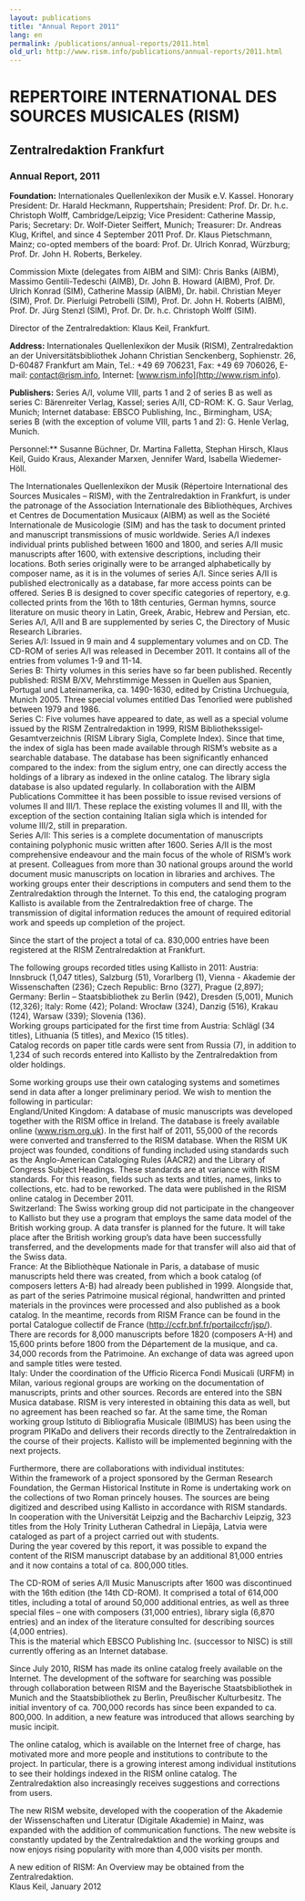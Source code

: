 ```yaml
---
layout: publications
title: "Annual Report 2011"
lang: en
permalink: /publications/annual-reports/2011.html
old_url: http://www.rism.info/publications/annual-reports/2011.html
---
```


# REPERTOIRE INTERNATIONAL DES SOURCES MUSICALES (RISM)

## Zentralredaktion Frankfurt

### Annual Report, 2011

**Foundation:** Internationales Quellenlexikon der Musik e.V. Kassel. Honorary President: Dr. Harald Heckmann, Ruppertshain; President: Prof. Dr. Dr. h.c. Christoph Wolff, Cambridge/Leipzig; Vice President: Catherine Massip, Paris; Secretary: Dr. Wolf-Dieter Seiffert, Munich; Treasurer: Dr. Andreas Klug, Kriftel, and since 4 September 2011 Prof. Dr. Klaus Pietschmann, Mainz; co-opted members of the board: Prof. Dr. Ulrich Konrad, Würzburg; Prof. Dr. John H. Roberts, Berkeley.

Commission Mixte (delegates from AIBM and SIM): Chris Banks (AIBM), Massimo Gentili-Tedeschi (AIMB), Dr. John B. Howard (AIBM), Prof. Dr. Ulrich Konrad (SIM), Catherine Massip (AIBM), Dr. habil. Christian Meyer (SIM), Prof. Dr. Pierluigi Petrobelli (SIM), Prof. Dr. John H. Roberts (AIBM), Prof. Dr. Jürg Stenzl (SIM), Prof. Dr. Dr. h.c. Christoph Wolff (SIM).

Director of the Zentralredaktion: Klaus Keil, Frankfurt.

**Address:** Internationales Quellenlexikon der Musik (RISM), Zentralredaktion an der Universitätsbibliothek Johann Christian Senckenberg, Sophienstr. 26, D-60487 Frankfurt am Main, Tel.: +49 69 706231, Fax: +49 69 706026, E-mail: contact@rism.info, Internet: [www.rism.info](http://www.rism.info).

**Publishers:** Series A/I, volume VIII, parts 1 and 2 of series B as well as series C: Bärenreiter Verlag, Kassel; series A/II, CD-ROM: K. G. Saur Verlag, Munich; Internet database: EBSCO Publishing, Inc., Birmingham, USA; series B (with the exception of volume VIII, parts 1 and 2): G. Henle Verlag, Munich.

Personnel:** Susanne Büchner, Dr. Martina Falletta, Stephan Hirsch, Klaus Keil, Guido Kraus, Alexander Marxen, Jennifer Ward, Isabella Wiedemer-Höll.

The Internationales Quellenlexikon der Musik (Répertoire International des Sources Musicales – RISM), with the Zentralredaktion in Frankfurt, is under the patronage of the Association Internationale des Bibliothèques, Archives et Centres de Documentation Musicaux (AIBM) as well as the Société Internationale de Musicologie (SIM) and has the task to document printed and manuscript transmissions of music worldwide. Series A/I indexes individual prints published between 1600 and 1800, and series A/II music manuscripts after 1600, with extensive descriptions, including their locations. Both series originally were to be arranged alphabetically by composer name, as it is in the volumes of series A/I. Since series A/II is published electronically as a database, far more access points can be offered. Series B is designed to cover specific categories of repertory, e.g. collected prints from the 16th to 18th centuries, German hymns, source literature on music theory in Latin, Greek, Arabic, Hebrew and Persian, etc. Series A/I, A/II and B are supplemented by series C, the Directory of Music Research Libraries.  
Series A/I: Issued in 9 main and 4 supplementary volumes and on CD. The CD-ROM of series A/I was released in December 2011. It contains all of the entries from volumes 1-9 and 11-14.  
Series B: Thirty volumes in this series have so far been published. Recently published: RISM B/XV, Mehrstimmige Messen in Quellen aus Spanien, Portugal und Lateinamerika, ca. 1490-1630, edited by Cristina Urchueguía, Munich 2005. Three special volumes entitled Das Tenorlied were published between 1979 and 1986.  
Series C: Five volumes have appeared to date, as well as a special volume issued by the RISM Zentralredaktion in 1999, RISM Bibliothekssigel-Gesamtverzeichnis (RISM Library Sigla, Complete Index). Since that time, the index of sigla has been made available through RISM’s website as a searchable database. The database has been significantly enhanced compared to the index: from the siglum entry, one can directly access the holdings of a library as indexed in the online catalog. The library sigla database is also updated regularly. In collaboration with the AIBM Publications Committee it has been possible to issue revised versions of volumes II and III/1. These replace the existing volumes II and III, with the exception of the section containing Italian sigla which is intended for volume III/2, still in preparation.  
Series A/II: This series is a complete documentation of manuscripts containing polyphonic music written after 1600. Series A/II is the most comprehensive endeavour and the main focus of the whole of RISM’s work at present. Colleagues from more than 30 national groups around the world document music manuscripts on location in libraries and archives. The working groups enter their descriptions in computers and send them to the Zentralredaktion through the Internet. To this end, the cataloging program Kallisto is available from the Zentralredaktion free of charge. The transmission of digital information reduces the amount of required editorial work and speeds up completion of the project.   
  
Since the start of the project a total of ca. 830,000 entries have been registered at the RISM Zentralredaktion at Frankfurt.  
  
 The following groups recorded titles using Kallisto in 2011: Austria: Innsbruck (1,047 titles), Salzburg (51), Vorarlberg (1), Vienna - Akademie der Wissenschaften (236); Czech Republic: Brno (327), Prague (2,897); Germany: Berlin – Staatsbibliothek zu Berlin (942), Dresden (5,001), Munich (12,326); Italy: Rome (42); Poland: Wrocław (324), Danzig (516), Krakau (124), Warsaw (339); Slovenia (136).   
Working groups participated for the first time from Austria: Schlägl (34 titles), Lithuania (5 titles), and Mexico (15 titles).  
 Catalog records on paper title cards were sent from Russia (7), in addition to 1,234 of such records entered into Kallisto by the Zentralredaktion from older holdings.  
  
Some working groups use their own cataloging systems and sometimes send in data after a longer preliminary period. We wish to mention the following in particular:  
 England/United Kingdom: A database of music manuscripts was developed together with the RISM office in Ireland. The database is freely available online (www.rism.org.uk). In the first half of 2011, 55,000 of the records were converted and transferred to the RISM database. When the RISM UK project was founded, conditions of funding included using standards such as the Anglo-American Cataloging Rules (AACR2) and the Library of Congress Subject Headings. These standards are at variance with RISM standards. For this reason, fields such as texts and titles, names, links to collections, etc. had to be reworked. The data were published in the RISM online catalog in December 2011.  
 Switzerland: The Swiss working group did not participate in the changeover to Kallisto but they use a program that employs the same data model of the British working group. A data transfer is planned for the future. It will take place after the British working group’s data have been successfully transferred, and the developments made for that transfer will also aid that of the Swiss data.   
 France: At the Bibliothèque Nationale in Paris, a database of music manuscripts held there was created, from which a book catalog (of composers letters A-B) had already been published in 1999. Alongside that, as part of the series Patrimoine musical régional, handwritten and printed materials in the provinces were processed and also published as a book catalog. In the meantime, records from RISM France can be found in the portal Catalogue collectif de France (http://ccfr.bnf.fr/portailccfr/jsp/). There are records for 8,000 manuscripts before 1820 (composers A-H) and 15,600 prints before 1800 from the Département de la musique, and ca. 34,000 records from the Patrimoine. An exchange of data was agreed upon and sample titles were tested.   
 Italy: Under the coordination of the Ufficio Ricerca Fondi Musicali (URFM) in Milan, various regional groups are working on the documentation of manuscripts, prints and other sources. Records are entered into the SBN Musica database. RISM is very interested in obtaining this data as well, but no agreement has been reached so far. At the same time, the Roman working group Istituto di Bibliografia Musicale (IBIMUS) has been using the program PIKaDo and delivers their records directly to the Zentralredaktion in the course of their projects. Kallisto will be implemented beginning with the next projects.  
  
Furthermore, there are collaborations with individual institutes:   
 Within the framework of a project sponsored by the German Research Foundation, the German Historical Institute in Rome is undertaking work on the collections of two Roman princely houses. The sources are being digitized and described using Kallisto in accordance with RISM standards.  
In cooperation with the Universität Leipzig and the Bacharchiv Leipzig, 323 titles from the Holy Trinity Lutheran Cathedral in Liepāja, Latvia were cataloged as part of a project carried out with students.  
During the year covered by this report, it was possible to expand the content of the RISM manuscript database by an additional 81,000 entries and it now contains a total of ca. 800,000 titles.  
  
The CD-ROM of series A/II Music Manuscripts after 1600 was discontinued with the 16th edition (the 14th CD-ROM). It comprised a total of 614,000 titles, including a total of around 50,000 additional entries, as well as three special files – one with composers (31,000 entries), library sigla (6,870 entries) and an index of the literature consulted for describing sources (4,000 entries).  
This is the material which EBSCO Publishing Inc. (successor to NISC) is still currently offering as an Internet database.  
  
Since July 2010, RISM has made its online catalog freely available on the Internet. The development of the software for searching was possible through collaboration between RISM and the Bayerische Staatsbibliothek in Munich and the Staatsbibliothek zu Berlin, Preußischer Kulturbesitz. The initial inventory of ca. 700,000 records has since been expanded to ca. 800,000. In addition, a new feature was introduced that allows searching by music incipit.  
  
The online catalog, which is available on the Internet free of charge, has motivated more and more people and institutions to contribute to the project. In particular, there is a growing interest among individual institutions to see their holdings indexed in the RISM online catalog. The Zentralredaktion also increasingly receives suggestions and corrections from users.  
  
The new RISM website, developed with the cooperation of the Akademie der Wissenschaften und Literatur (Digitale Akademie) in Mainz, was expanded with the addition of communication functions. The new website is constantly updated by the Zentralredaktion and the working groups and now enjoys rising popularity with more than 4,000 visits per month.  
  
A new edition of RISM: An Overview may be obtained from the Zentralredaktion.   
Klaus Keil, January 2012